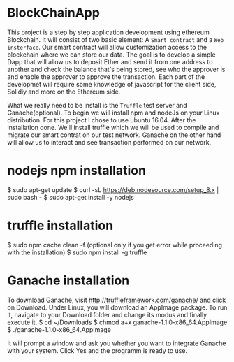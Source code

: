 # BlockChainApp

This project is a step by step application development using ethereum Blockchain. It will consist of two basic element: A `Smart contract` and a `Web insterface`. Our smart contract will allow customization access to the blockchain where we can store our data.
The goal is to develop a simple Dapp that will allow us to deposit Ether and send it from one address to another and check the balance that's being stored, see who the approver is and enable the approver to approve the transaction. Each part of the developmet will require some knowledge of javascript for the client side, Solidiy and more on the Ethereum side.


What we really need to be install is the `Truffle` test server and Ganache(optional).
To begin we will install npm and nodeJs on your Linux distribution. For this project I chose to use ubuntu 16.04. After the installation done. We'll install truffle which we will be used to compile and migrate our smart contrat on our test network.
Ganache on the other hand will allow us to interact and see transaction performed on our network.

# nodejs npm installation
$ sudo apt-get update
$ curl -sL https://deb.nodesource.com/setup_8.x | sudo bash -
$ sudo apt-get install -y nodejs

# truffle installation
$ sudo npm cache clean -f (optional only if you get error while proceeding with the installation)
$ sudo npm install -g truffle

# Ganache installation
To download Ganache, visit http://truffleframework.com/ganache/ and click on Download.
Under Linux, you will download an AppImage package. To run it, navigate to your Download folder and change its modus and finally execute it.
$ cd ~/Downloads
$ chmod a+x ganache-1.1.0-x86_64.AppImage
$ ./ganache-1.1.0-x86_64.AppImage

It will prompt a window and ask you whether you want to integrate Ganache with your system. Click Yes and the programm is ready to use.


